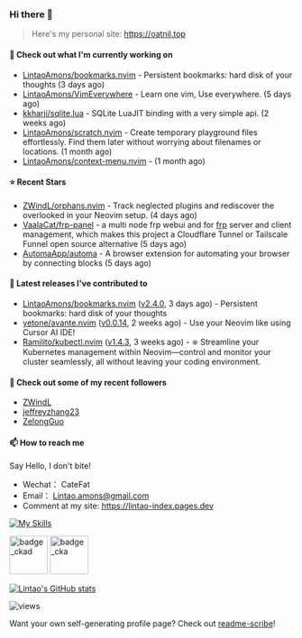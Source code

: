 ### Hi there 👋
> Here's my personal site: https://oatnil.top

#### 👷 Check out what I'm currently working on

- [LintaoAmons/bookmarks.nvim](https://github.com/LintaoAmons/bookmarks.nvim) - Persistent bookmarks: hard disk of your thoughts (3 days ago)
- [LintaoAmons/VimEverywhere](https://github.com/LintaoAmons/VimEverywhere) - Learn one vim, Use everywhere. (5 days ago)
- [kkharji/sqlite.lua](https://github.com/kkharji/sqlite.lua) - SQLite LuaJIT binding with a very simple api. (2 weeks ago)
- [LintaoAmons/scratch.nvim](https://github.com/LintaoAmons/scratch.nvim) - Create temporary playground files effortlessly. Find them later without worrying about filenames or locations. (1 month ago)
- [LintaoAmons/context-menu.nvim](https://github.com/LintaoAmons/context-menu.nvim) -  (1 month ago)

#### ⭐ Recent Stars

- [ZWindL/orphans.nvim](https://github.com/ZWindL/orphans.nvim) - Track neglected plugins and rediscover the overlooked in your Neovim setup. (4 days ago)
- [VaalaCat/frp-panel](https://github.com/VaalaCat/frp-panel) - a multi node frp webui and for [frp](https://github.com/fatedier/frp) server and client management, which makes this project a Cloudflare Tunnel or Tailscale Funnel open source alternative (5 days ago)
- [AutomaApp/automa](https://github.com/AutomaApp/automa) - A browser extension for automating your browser by connecting blocks (5 days ago)

#### 🔭 Latest releases I've contributed to

- [LintaoAmons/bookmarks.nvim](https://github.com/LintaoAmons/bookmarks.nvim) ([v2.4.0](https://github.com/LintaoAmons/bookmarks.nvim/releases/tag/v2.4.0), 3 days ago) - Persistent bookmarks: hard disk of your thoughts
- [yetone/avante.nvim](https://github.com/yetone/avante.nvim) ([v0.0.14](https://github.com/yetone/avante.nvim/releases/tag/v0.0.14), 2 weeks ago) - Use your Neovim like using Cursor AI IDE!
- [Ramilito/kubectl.nvim](https://github.com/Ramilito/kubectl.nvim) ([v1.4.3](https://github.com/Ramilito/kubectl.nvim/releases/tag/v1.4.3), 3 weeks ago) - ⎈ Streamline your Kubernetes management within Neovim—control and monitor your cluster seamlessly, all without leaving your coding environment.

#### 👯 Check out some of my recent followers

- [ZWindL](https://github.com/ZWindL)
- [jeffreyzhang23](https://github.com/jeffreyzhang23)
- [ZelongGuo](https://github.com/ZelongGuo)

#### 📫 How to reach me
Say Hello, I don't bite!

- Wechat： CateFat
- Email： Lintao.amons@gmail.com
- Comment at my site: https://lintao-index.pages.dev

[![My Skills](https://skillicons.dev/icons?i=java,kotlin,spring,vim,kubernetes,docker,aws,bash,python,lua,go,js,ts,react,html,css,jenkins,postgres,mysql,mongodb)](https://skillicons.dev)

<img alt='badge_ckad' src="https://user-images.githubusercontent.com/24785373/206426236-a78f59dc-e6dc-4b92-a0c4-4cd7ab8e3649.png" width="auto" height="68" /> <img alt='badge_cka' src="https://user-images.githubusercontent.com/24785373/206426229-d2f6d627-1f39-4054-ad91-6d65c00054d6.png" width="auto" height="68" />

[![Lintao's GitHub stats](https://github-readme-stats.vercel.app/api?username=LintaoAmons)](https://github.com/LintaoAmons/github-readme-stats) 

<img src="https://komarev.com/ghpvc/?username=LintaoAmons" alt="views" />

Want your own self-generating profile page? Check out [readme-scribe](https://github.com/muesli/readme-scribe)!



